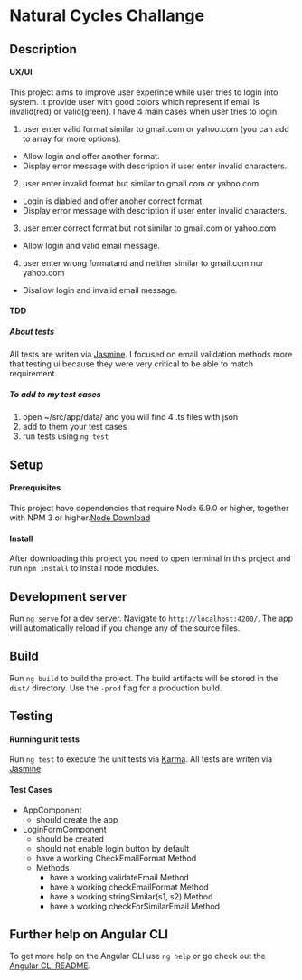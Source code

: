 # Natural Cycles Challange 

## Description

#### UX/UI

This project aims to improve user experince while user tries to login into system.
It provide user with good colors which represent if email is invalid(red) or valid(green).
I have 4 main cases when user tries to login.
1. user enter valid format similar to gmail.com or yahoo.com (you can add to array for more options).
  * Allow login and offer another format.
  * Display error message with description if user enter invalid characters.
2. user enter invalid format but similar to gmail.com or yahoo.com
  * Login is diabled and offer anoher correct format.
  * Display error message with description if user enter invalid characters.
3. user enter correct format but not similar to gmail.com or yahoo.com
  * Allow login and valid email message.
4. user enter wrong formatand and neither similar to gmail.com nor yahoo.com
  * Disallow login and invalid email message. 

#### TDD

##### About tests

All tests are writen via [Jasmine](https://github.com/jasmine/jasmine). I focused on email validation methods more that testing ui because they were very critical to be able to match requirement.

##### To add to my test cases 
1. open ~/src/app/data/ and you will find 4 .ts files with json
2. add to them your test cases
3. run tests using `ng test`

## Setup
#### Prerequisites

This project have dependencies that require Node 6.9.0 or higher, together with NPM 3 or higher.[Node Download](https://nodejs.org/en/download/)

#### Install

After downloading this project you need to open terminal in this project and run `npm install` to install node modules.
  
## Development server

Run `ng serve` for a dev server. Navigate to `http://localhost:4200/`. The app will automatically reload if you change any of the source files.

## Build

Run `ng build` to build the project. The build artifacts will be stored in the `dist/` directory. Use the `-prod` flag for a production build.

## Testing

#### Running unit tests

Run `ng test` to execute the unit tests via [Karma](https://karma-runner.github.io).
All tests are writen via [Jasmine](https://github.com/jasmine/jasmine).

#### Test Cases

* AppComponent
  * should create the app
* LoginFormComponent
  * should be created
  * should not enable login button by default
  * have a working CheckEmailFormat Method
  * Methods
    * have a working validateEmail Method
    * have a working checkEmailFormat Method
    * have a working stringSimilar(s1, s2) Method
    * have a working checkForSimilarEmail Method

## Further help on Angular CLI

To get more help on the Angular CLI use `ng help` or go check out the [Angular CLI README](https://github.com/angular/angular-cli/blob/master/README.md).
